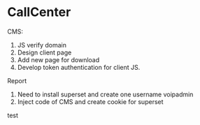 # CallCenter

CMS:
  1. JS verify domain
  2. Design client page
  3. Add new page for download
  4. Develop token authentication for client JS.

Report
  1. Need to install superset and create one username voipadmin
  2. Inject code of CMS and create cookie for superset

test